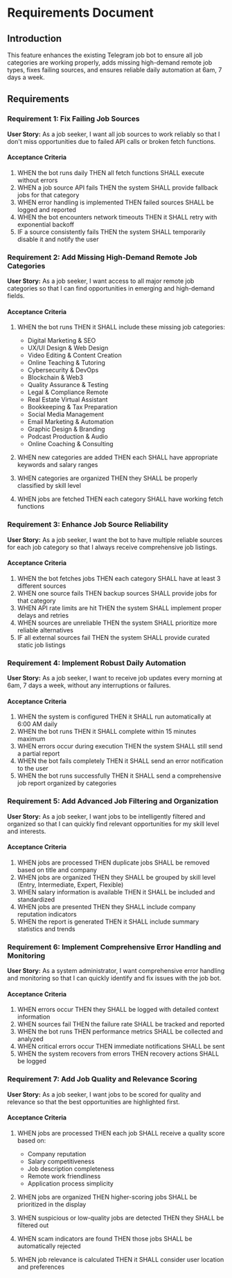 # Requirements Document

## Introduction

This feature enhances the existing Telegram job bot to ensure all job categories are working properly, adds missing high-demand remote job types, fixes failing sources, and ensures reliable daily automation at 6am, 7 days a week.

## Requirements

### Requirement 1: Fix Failing Job Sources

**User Story:** As a job seeker, I want all job sources to work reliably so that I don't miss opportunities due to failed API calls or broken fetch functions.

#### Acceptance Criteria

1. WHEN the bot runs daily THEN all fetch functions SHALL execute without errors
2. WHEN a job source API fails THEN the system SHALL provide fallback jobs for that category
3. WHEN error handling is implemented THEN failed sources SHALL be logged and reported
4. WHEN the bot encounters network timeouts THEN it SHALL retry with exponential backoff
5. IF a source consistently fails THEN the system SHALL temporarily disable it and notify the user

### Requirement 2: Add Missing High-Demand Remote Job Categories

**User Story:** As a job seeker, I want access to all major remote job categories so that I can find opportunities in emerging and high-demand fields.

#### Acceptance Criteria

1. WHEN the bot runs THEN it SHALL include these missing job categories:
   - Digital Marketing & SEO
   - UX/UI Design & Web Design
   - Video Editing & Content Creation
   - Online Teaching & Tutoring
   - Cybersecurity & DevOps
   - Blockchain & Web3
   - Quality Assurance & Testing
   - Legal & Compliance Remote
   - Real Estate Virtual Assistant
   - Bookkeeping & Tax Preparation
   - Social Media Management
   - Email Marketing & Automation
   - Graphic Design & Branding
   - Podcast Production & Audio
   - Online Coaching & Consulting

2. WHEN new categories are added THEN each SHALL have appropriate keywords and salary ranges
3. WHEN categories are organized THEN they SHALL be properly classified by skill level
4. WHEN jobs are fetched THEN each category SHALL have working fetch functions

### Requirement 3: Enhance Job Source Reliability

**User Story:** As a job seeker, I want the bot to have multiple reliable sources for each job category so that I always receive comprehensive job listings.

#### Acceptance Criteria

1. WHEN the bot fetches jobs THEN each category SHALL have at least 3 different sources
2. WHEN one source fails THEN backup sources SHALL provide jobs for that category
3. WHEN API rate limits are hit THEN the system SHALL implement proper delays and retries
4. WHEN sources are unreliable THEN the system SHALL prioritize more reliable alternatives
5. IF all external sources fail THEN the system SHALL provide curated static job listings

### Requirement 4: Implement Robust Daily Automation

**User Story:** As a job seeker, I want to receive job updates every morning at 6am, 7 days a week, without any interruptions or failures.

#### Acceptance Criteria

1. WHEN the system is configured THEN it SHALL run automatically at 6:00 AM daily
2. WHEN the bot runs THEN it SHALL complete within 15 minutes maximum
3. WHEN errors occur during execution THEN the system SHALL still send a partial report
4. WHEN the bot fails completely THEN it SHALL send an error notification to the user
5. WHEN the bot runs successfully THEN it SHALL send a comprehensive job report organized by categories

### Requirement 5: Add Advanced Job Filtering and Organization

**User Story:** As a job seeker, I want jobs to be intelligently filtered and organized so that I can quickly find relevant opportunities for my skill level and interests.

#### Acceptance Criteria

1. WHEN jobs are processed THEN duplicate jobs SHALL be removed based on title and company
2. WHEN jobs are organized THEN they SHALL be grouped by skill level (Entry, Intermediate, Expert, Flexible)
3. WHEN salary information is available THEN it SHALL be included and standardized
4. WHEN jobs are presented THEN they SHALL include company reputation indicators
5. WHEN the report is generated THEN it SHALL include summary statistics and trends

### Requirement 6: Implement Comprehensive Error Handling and Monitoring

**User Story:** As a system administrator, I want comprehensive error handling and monitoring so that I can quickly identify and fix issues with the job bot.

#### Acceptance Criteria

1. WHEN errors occur THEN they SHALL be logged with detailed context information
2. WHEN sources fail THEN the failure rate SHALL be tracked and reported
3. WHEN the bot runs THEN performance metrics SHALL be collected and analyzed
4. WHEN critical errors occur THEN immediate notifications SHALL be sent
5. WHEN the system recovers from errors THEN recovery actions SHALL be logged

### Requirement 7: Add Job Quality and Relevance Scoring

**User Story:** As a job seeker, I want jobs to be scored for quality and relevance so that the best opportunities are highlighted first.

#### Acceptance Criteria

1. WHEN jobs are processed THEN each job SHALL receive a quality score based on:
   - Company reputation
   - Salary competitiveness
   - Job description completeness
   - Remote work friendliness
   - Application process simplicity

2. WHEN jobs are organized THEN higher-scoring jobs SHALL be prioritized in the display
3. WHEN suspicious or low-quality jobs are detected THEN they SHALL be filtered out
4. WHEN scam indicators are found THEN those jobs SHALL be automatically rejected
5. WHEN job relevance is calculated THEN it SHALL consider user location and preferences